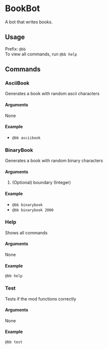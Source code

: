 # BookBot
A bot that writes books.

## Usage
Prefix: `@bb`<br>
To view all commands, run `@bb help`

## Commands
### AsciiBook
Generates a book with random ascii characters
#### Arguments
None

#### Example
- `@bb asciibook`

### BinaryBook
Generates a book with random binary characters
#### Arguments
1. (Optional) boundary (Integer)

#### Example
- `@bb binarybook`
- `@bb binarybook 2000`

### Help
Shows all commands
#### Arguments
None

#### Example
`@bb help`

### Test
Tests if the mod functions correctly
#### Arguments
None

#### Example
`@bb test`
